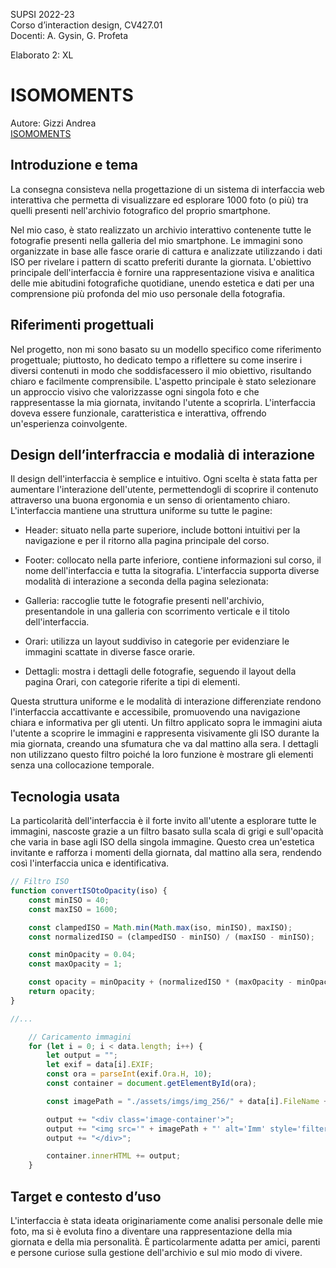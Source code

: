 SUPSI 2022-23  
Corso d’interaction design, CV427.01  
Docenti: A. Gysin, G. Profeta  

Elaborato 2: XL

# ISOMOMENTS
Autore: Gizzi Andrea  
[ISOMOMENTS](https://andrea-gizzi.github.io/Isomoments/)

## Introduzione e tema
La consegna consisteva nella progettazione di un sistema di interfaccia web interattiva che permetta di visualizzare ed esplorare 1000 foto (o più) tra quelli presenti nell'archivio fotografico del proprio smartphone.

Nel mio caso, è stato realizzato un archivio interattivo contenente tutte le fotografie presenti nella galleria del mio smartphone. Le immagini sono organizzate in base alle fasce orarie di cattura e analizzate utilizzando i dati ISO per rivelare i pattern di scatto preferiti durante la giornata. L'obiettivo principale dell'interfaccia è fornire una rappresentazione visiva e analitica delle mie abitudini fotografiche quotidiane, unendo estetica e dati per una comprensione più profonda del mio uso personale della fotografia.

## Riferimenti progettuali
Nel progetto, non mi sono basato su un modello specifico come riferimento progettuale; piuttosto, ho dedicato tempo a riflettere su come inserire i diversi contenuti in modo che soddisfacessero il mio obiettivo, risultando chiaro e facilmente comprensibile. L'aspetto principale è stato selezionare un approccio visivo che valorizzasse ogni singola foto e che rappresentasse la mia giornata, invitando l'utente a scoprirla. L'interfaccia doveva essere funzionale, caratteristica e interattiva, offrendo un'esperienza coinvolgente.


## Design dell’interfraccia e modalià di interazione
Il design dell'interfaccia è semplice e intuitivo. Ogni scelta è stata fatta per aumentare l'interazione dell'utente, permettendogli di scoprire il contenuto attraverso una buona ergonomia e un senso di orientamento chiaro. L'interfaccia mantiene una struttura uniforme su tutte le pagine:

- Header: situato nella parte superiore, include bottoni intuitivi per la navigazione e per il ritorno alla pagina principale del corso.
- Footer: collocato nella parte inferiore, contiene informazioni sul corso, il nome dell'interfaccia e tutta la sitografia.
L'interfaccia supporta diverse modalità di interazione a seconda della pagina selezionata:

- Galleria: raccoglie tutte le fotografie presenti nell'archivio, presentandole in una galleria con scorrimento verticale e il titolo dell'interfaccia.
- Orari: utilizza un layout suddiviso in categorie per evidenziare le immagini scattate in diverse fasce orarie.
- Dettagli: mostra i dettagli delle fotografie, seguendo il layout della pagina Orari, con categorie riferite a tipi di elementi.
  
Questa struttura uniforme e le modalità di interazione differenziate rendono l'interfaccia accattivante e accessibile, promuovendo una navigazione chiara e informativa per gli utenti. Un filtro applicato sopra le immagini aiuta l'utente a scoprire le immagini e rappresenta visivamente gli ISO durante la mia giornata, creando una sfumatura che va dal mattino alla sera. I dettagli non utilizzano questo filtro poiché la loro funzione è mostrare gli elementi senza una collocazione temporale.


## Tecnologia usata
 La particolarità dell'interfaccia è il forte invito all'utente a esplorare tutte le immagini, nascoste grazie a un filtro basato sulla scala di grigi e sull'opacità che varia in base agli ISO della singola immagine. Questo crea un'estetica invitante e rafforza i momenti della giornata, dal mattino alla sera, rendendo così l'interfaccia unica e identificativa.


```JavaScript
// Filtro ISO
function convertISOtoOpacity(iso) {
    const minISO = 40;
    const maxISO = 1600;

    const clampedISO = Math.min(Math.max(iso, minISO), maxISO);
    const normalizedISO = (clampedISO - minISO) / (maxISO - minISO);

    const minOpacity = 0.04;
    const maxOpacity = 1;

    const opacity = minOpacity + (normalizedISO * (maxOpacity - minOpacity));
    return opacity;
}

//...

    // Caricamento immagini
    for (let i = 0; i < data.length; i++) {
        let output = "";
        let exif = data[i].EXIF;
        const ora = parseInt(exif.Ora.H, 10);
        const container = document.getElementById(ora);

        const imagePath = "./assets/imgs/img_256/" + data[i].FileName + ".jpg";

        output += "<div class='image-container'>";
        output += "<img src='" + imagePath + "' alt='Imm' style='filter: grayscale(100%); opacity: " + convertISOtoOpacity(exif.ISO) + ";' class='image'>";
        output += "</div>";

        container.innerHTML += output;
    }
```

## Target e contesto d’uso
L'interfaccia è stata ideata originariamente come analisi personale delle mie foto, ma si è evoluta fino a diventare una rappresentazione della mia giornata e della mia personalità. È particolarmente adatta per amici, parenti e persone curiose sulla gestione dell'archivio e sul mio modo di vivere.
